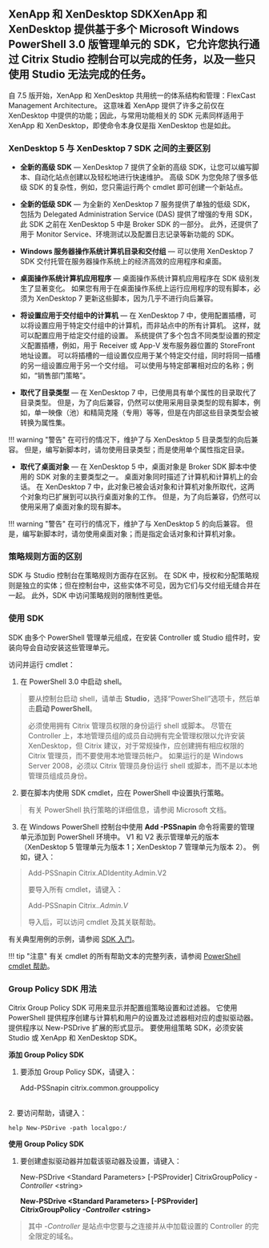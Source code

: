 ## XenApp 和 XenDesktop SDK<span id="par_richtext" class="anchor"></span>XenApp 和 XenDesktop 提供基于多个 Microsoft Windows PowerShell 3.0 版管理单元的 SDK，它允许您执行通过 Citrix Studio 控制台可以完成的任务，以及一些只使用 Studio 无法完成的任务。

自 7.5 版开始，XenApp 和 XenDesktop 共用统一的体系结构和管理：FlexCast Management Architecture。 这意味着 XenApp 提供了许多之前仅在 XenDesktop 中提供的功能；因此，与常用功能相关的 SDK 元素同样适用于 XenApp 和 XenDesktop，即使命令本身仅是指 XenDesktop 也是如此。

### XenDesktop 5 与 XenDesktop 7 SDK 之间的主要区别

- **全新的高级 SDK** — XenDesktop 7 提供了全新的高级 SDK，让您可以编写脚本、自动化站点创建以及轻松地进行快速维护。 高级 SDK 为您免除了很多低级 SDK 的复杂性，例如，您只需运行两个 cmdlet 即可创建一个新站点。

- **全新的低级 SDK** — 为全新的 XenDesktop 7 服务提供了单独的低级 SDK，包括为 Delegated Administration Service (DAS) 提供了增强的专用 SDK，此 SDK 之前在 XenDesktop 5 中是 Broker SDK 的一部分。 此外，还提供了用于 Monitor Service、环境测试以及配置日志记录等新功能的 SDK。

- **Windows 服务器操作系统计算机目录和交付组** — 可以使用 XenDesktop 7 SDK 交付托管在服务器操作系统上的经济高效的应用程序和桌面。

- **桌面操作系统计算机应用程序** — 桌面操作系统计算机应用程序在 SDK 级别发生了显著变化。 如果您有用于在桌面操作系统上运行应用程序的现有脚本，必须为 XenDesktop 7 更新这些脚本，因为几乎不进行向后兼容。

- **将设置应用于交付组中的计算机** — 在 XenDesktop 7 中，使用配置插槽，可以将设置应用于特定交付组中的计算机，而非站点中的所有计算机。 这样，就可以配置应用于给定交付组的设置。 系统提供了多个包含不同类型设置的预定义配置插槽，例如，用于 Receiver 或 App-V 发布服务器位置的 StoreFront 地址设置。 可以将插槽的一组设置仅应用于某个特定交付组，同时将同一插槽的另一组设置应用于另一个交付组。 可以使用与特定部署相对应的名称；例如，“销售部门策略”。

- **取代了目录类型** — 在 XenDesktop 7 中，已使用具有单个属性的目录取代了目录类型。 但是，为了向后兼容，仍然可以使用采用目录类型的现有脚本，例如，单一映像（池）和精简克隆（专用）等等，但是在内部这些目录类型会被转换为属性集。

!!! warning "警告" 在可行的情况下，维护了与 XenDesktop 5 目录类型的向后兼容。 但是，编写新脚本时，请勿使用目录类型；而是使用单个属性指定目录。

- **取代了桌面对象** — 在 XenDesktop 5 中，桌面对象是 Broker SDK 脚本中使用的 SDK 对象的主要类型之一。 桌面对象同时描述了计算机和计算机上的会话。 在 XenDesktop 7 中，此对象已被会话对象和计算机对象所取代，这两个对象均已扩展到可以执行桌面对象的工作。 但是，为了向后兼容，仍然可以使用采用了桌面对象的现有脚本。

!!! warning "警告" 在可行的情况下，维护了与 XenDesktop 5 的向后兼容。 但是，编写新脚本时，请勿使用桌面对象；而是指定会话对象和计算机对象。

### 策略规则方面的区别

SDK 与 Studio 控制台在策略规则方面存在区别。 在 SDK 中，授权和分配策略规则是独立的实体；但在控制台中，这些实体不可见，因为它们与交付组无缝合并在一起。 此外，SDK 中访问策略规则的限制性更低。

### 使用 SDK

SDK 由多个 PowerShell 管理单元组成，在安装 Controller 或 Studio 组件时，安装向导会自动安装这些管理单元。

访问并运行 cmdlet：

1. 在 PowerShell 3.0 中启动 shell。

> 要从控制台启动 shell，请单击 **Studio**，选择“PowerShell”选项卡，然后单击**启动 PowerShell**。
> 
> 必须使用拥有 Citrix 管理员权限的身份运行 shell 或脚本。 尽管在 Controller 上，本地管理员组的成员自动拥有完全管理权限以允许安装 XenDesktop，但 Citrix 建议，对于常规操作，应创建拥有相应权限的 Citrix 管理员，而不要使用本地管理员帐户。 如果运行的是 Windows Server 2008，必须以 Citrix 管理员身份运行 shell 或脚本，而不是以本地管理员组成员身份。

2. 要在脚本内使用 SDK cmdlet，应在 PowerShell 中设置执行策略。

> 有关 PowerShell 执行策略的详细信息，请参阅 Microsoft 文档。

3. 在 Windows PowerShell 控制台中使用 **Add -PSSnapin** 命令将需要的管理单元添加到 PowerShell 环境中。 V1 和 V2 表示管理单元的版本（XenDesktop 5 管理单元为版本 1；XenDesktop 7 管理单元为版本 2）。 例如，键入：

> Add-PSSnapin Citrix.ADIdentity.Admin.V2
> 
> 要导入所有 cmdlet，请键入：
> 
> Add-PSSnapin Citrix.*.Admin.V*
> 
> 导入后，可以访问 cmdlet 及其关联帮助。

有关典型用例的示例，请参阅 [SDK 入门](./getting-started.md)。

!!! tip "注意" 有关 cmdlet 的所有帮助文本的完整列表，请参阅 [PowerShell cmdlet 帮助](http://docs.citrix.com/en-us/xenapp-and-xendesktop/7-6/cds-sdk-wrapper-rho/xad-commands.html)。

### Group Policy SDK 用法

Citrix Group Policy SDK 可用来显示并配置组策略设置和过滤器。 它使用 PowerShell 提供程序创建与计算机和用户的设置及过滤器相对应的虚拟驱动器。 提供程序以 New-PSDrive 扩展的形式显示。 要使用组策略 SDK，必须安装 Studio 或 XenApp 和 XenDesktop SDK。

**添加 Group Policy SDK**

1. 要添加 Group Policy SDK，请键入：

    Add-PSSnapin citrix.common.grouppolicy
    

<br />  
2. 要访问帮助，请键入：

    help New-PSDrive -path localgpo:/
    

**使用 Group Policy SDK**

1. 要创建虚拟驱动器并加载该驱动器及设置，请键入：

    New-PSDrive &lt;Standard Parameters&gt; \[-PSProvider\]
    CitrixGroupPolicy *-Controller* &lt;string&gt;
    

    **New-PSDrive &lt;Standard Parameters&gt; \[-PSProvider\]
    CitrixGroupPolicy ***-Controller*** &lt;string&gt;**
    

> 其中 *-Controller* 是站点中您要与之连接并从中加载设置的 Controller 的完全限定的域名。